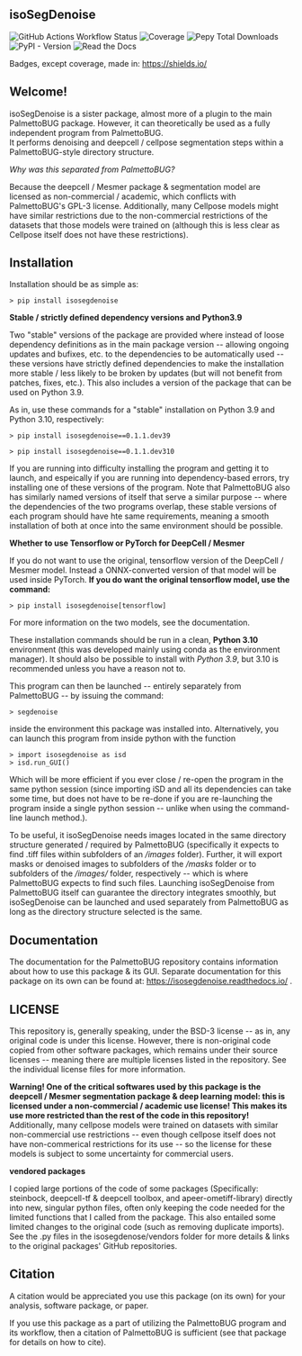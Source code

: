 ## isoSegDenoise

![GitHub Actions Workflow Status](https://img.shields.io/github/actions/workflow/status/BenCaiello/isoSegDenoise/python-app.yml) 
![Coverage](https://github.com/BenCaiello/isoSegDenoise/actions/workflows/python-app.yml/coverage-badge.svg)
![Pepy Total Downloads](https://img.shields.io/pepy/dt/isosegdenoise)
![PyPI - Version](https://img.shields.io/pypi/v/isosegdenoise)
![Read the Docs](https://img.shields.io/readthedocs/isoSegDenoise)

Badges, except coverage, made in: https://shields.io/

## Welcome!

isoSegDenoise is a sister package, almost more of a plugin to the main PalmettoBUG package. However, it can theoretically be used as a fully independent program from PalmettoBUG.  
It performs denoising and deepcell / cellpose segmentation steps within a PalmettoBUG-style directory structure. 

_Why was this separated from PalmettoBUG?_

Because the deepcell / Mesmer package & segmentation model are licensed as non-commercial / academic, which conflicts with PalmettoBUG's GPL-3 license. Additionally, many Cellpose models might have similar restrictions due to the non-commercial restrictions of the datasets that those models were trained on (although this is less clear as Cellpose itself does not have these restrictions).

## Installation

Installation should be as simple as:

    > pip install isosegdenoise

**Stable / strictly defined dependency versions and Python3.9**

Two "stable" versions of the package are provided where instead of loose dependency definitions as in the main package version -- allowing ongoing updates and bufixes, etc. to the dependencies to be automatically used -- these versions have strictly defined dependencies to make the installation more stable / less likely to be broken by updates (but will not benefit from patches, fixes, etc.). This also includes a version of the package that can be used on Python 3.9.

As in, use these commands for a "stable" installation on Python 3.9 and Python 3.10, respectively:

    > pip install isosegdenoise==0.1.1.dev39

    > pip install isosegdenoise==0.1.1.dev310

If you are running into difficulty installing the program and getting it to launch, and espeically if you are running into dependency-based errors, try installing one of these versions of the program. Note that PalmettoBUG also has similarly named versions of itself that serve a similar purpose -- where the dependencies of the two programs overlap, these stable versions of each program should have hte same requirements, meaning a smooth installation of both at once into the same environment should be possible.

**Whether to use Tensorflow or PyTorch for DeepCell / Mesmer**

If you do not want to use the original, tensorflow version of the DeepCell / Mesmer model. Instead a ONNX-converted version of that model will be used inside
PyTorch. **If you do want the original tensorflow model, use the command:**

    > pip install isosegdenoise[tensorflow]

For more information on the two models, see the documentation.

These installation commands should be run in a clean, **Python 3.10** environment (this was developed mainly using conda as the environment manager).
It should also be possible to install with *Python 3.9*, but 3.10 is recommended unless you have a reason not to.

This program can then be launched -- entirely separately from PalmettoBUG -- by issuing the command:

    > segdenoise

inside the environment this package was installed into. 
Alternatively, you can launch this program from inside python with the function 

    > import isosegdenoise as isd
    > isd.run_GUI()

Which will be more efficient if you ever close / re-open the program in the same python session (since importing iSD and all its dependencies can take some time, but does not have to be re-done if you are re-launching the program inside a single python session -- unlike when using the command-line launch method.). 

To be useful, it isoSegDenoise needs images located in the same directory structure generated / required by PalmettoBUG (specifically it expects to find .tiff files within subfolders of an _/images_ folder).
Further, it will export masks or denoised images to subfolders of the _/masks_ folder or to subfolders of the _/images/_ folder, respectively -- which is where PalmettoBUG expects to find such files. Launching isoSegDenoise from PalmettoBUG itself can guarantee the directory integrates smoothly, but isoSegDenoise can be launched and used separately from PalmettoBUG as long as the directory structure selected is the same. 

## Documentation

The documentation for the PalmettoBUG repository contains information about how to use this package & its GUI. Separate documentation for this package on its own can be found at: https://isosegdenoise.readthedocs.io/ .

## LICENSE

This repository is, generally speaking, under the BSD-3 license -- as in, any original code is under this license. However, there is non-original code copied from other software packages, which remains under their source licenses -- meaning there are multiple licenses listed in the repository. See the individual license files for more information.

**Warning! One of the critical softwares used by this package is the deepcell / Mesmer segmentation package & deep learning model: this is licensed under a non-commercial / academic use license! This makes its use more restricted than the rest of the code in this repository!** Additionally, many cellpose models were trained on datasets with similar non-commercial use restrictions -- even though cellpose itself does not have non-commerical restrictions for its use -- so the license for these models is subject to some uncertainty for commercial users.

**vendored packages**

I copied large portions of the code of some packages (Specifically: steinbock, deepcell-tf & deepcell toolbox, and apeer-ometiff-library) directly into new, singular python files, often only keeping the code needed for the limited functions that I called from the package. This also entailed some limited changes to the original code (such as removing duplicate imports). See the .py files in the isosegdenose/vendors folder for more details & links to the original packages' GitHub repositories.

## Citation

A citation would be appreciated you use this package (on its own) for your analysis, software package, or paper. 

If you use this package as a part of utilizing the PalmettoBUG program and its workflow, then a citation of PalmettoBUG is sufficient (see that package for details on how to cite). 
